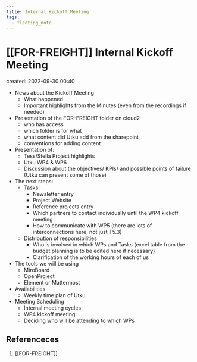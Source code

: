 ```yaml
---
title: Internal Kickoff Meeting
tags:
  - fleeting_note
---
```


# [[FOR-FREIGHT]] Internal Kickoff Meeting
created: 2022-09-30 00:40

- News about the Kickoff Meeting
	- What happened
	- Important highlights from the Minutes (even from the recordings if needed)
- Presentation of the FOR-FREIGHT folder on cloud2
	- who has access
	- which folder is for what
	- what content did Utku add from the sharepoint
	- conventions for adding content
- Presentation of:
	- Tess/Stella Project highlights
	- Utku WP4 & WP6
	- Discussion about the objectives/ KPIs/ and possible points of failure (Utku can present some of those)
- The next steps:
	- Tasks:
		- Newsletter entry
		- Project Website
		- Reference projects entry
		- Which partners to contact individually until the WP4 kickoff meeting
		- How to communicate with WP5 (there are lots of interconnections here, not just T5.3)
	- Distribution of responsibilities
		- Who is involved in which WPs and Tasks (excel table from the budget planning is to be edited here if necessary)
		- Clarification of the working hours of each of us
- The tools we will be using
	- MiroBoard
	- OpenProject
	- Element or Mattermost
- Availabilities
	- Weekly time plan of Utku 
- Meeting Scheduling
	- Internal meeting cycles
	- WP4 kickoff meeting
	- Deciding who will be attending to which WPs


## Referenceces
1.  [[FOR-FREIGHT]]